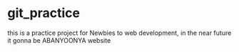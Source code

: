 # git_practice
this is a practice project for Newbies to web development, in the near future it gonna be ABANYOONYA website
